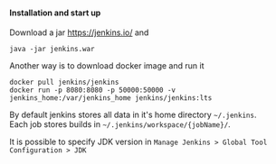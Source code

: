 #### Installation and start up
Download a jar https://jenkins.io/ and
```
java -jar jenkins.war
```

Another way is to download docker image and run it 
```
docker pull jenkins/jenkins
docker run -p 8080:8080 -p 50000:50000 -v jenkins_home:/var/jenkins_home jenkins/jenkins:lts
```

By default jenkins stores all data in it's home directory `~/.jenkins`.\
Each job stores builds in `~/.jenkins/workspace/{jobName}/`.

It is possible to specify JDK version in  `Manage Jenkins > Global Tool Configuration > JDK`
